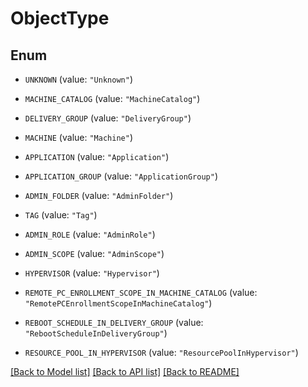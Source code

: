 # ObjectType

## Enum


* `UNKNOWN` (value: `"Unknown"`)

* `MACHINE_CATALOG` (value: `"MachineCatalog"`)

* `DELIVERY_GROUP` (value: `"DeliveryGroup"`)

* `MACHINE` (value: `"Machine"`)

* `APPLICATION` (value: `"Application"`)

* `APPLICATION_GROUP` (value: `"ApplicationGroup"`)

* `ADMIN_FOLDER` (value: `"AdminFolder"`)

* `TAG` (value: `"Tag"`)

* `ADMIN_ROLE` (value: `"AdminRole"`)

* `ADMIN_SCOPE` (value: `"AdminScope"`)

* `HYPERVISOR` (value: `"Hypervisor"`)

* `REMOTE_PC_ENROLLMENT_SCOPE_IN_MACHINE_CATALOG` (value: `"RemotePCEnrollmentScopeInMachineCatalog"`)

* `REBOOT_SCHEDULE_IN_DELIVERY_GROUP` (value: `"RebootScheduleInDeliveryGroup"`)

* `RESOURCE_POOL_IN_HYPERVISOR` (value: `"ResourcePoolInHypervisor"`)


[[Back to Model list]](../README.md#documentation-for-models) [[Back to API list]](../README.md#documentation-for-api-endpoints) [[Back to README]](../README.md)


